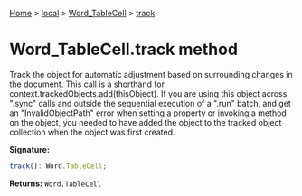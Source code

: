 [Home](./index) &gt; [local](local.md) &gt; [Word\_TableCell](local.word_tablecell.md) &gt; [track](local.word_tablecell.track.md)

# Word\_TableCell.track method

Track the object for automatic adjustment based on surrounding changes in the document. This call is a shorthand for context.trackedObjects.add(thisObject). If you are using this object across ".sync" calls and outside the sequential execution of a ".run" batch, and get an "InvalidObjectPath" error when setting a property or invoking a method on the object, you needed to have added the object to the tracked object collection when the object was first created.

**Signature:**
```javascript
track(): Word.TableCell;
```
**Returns:** `Word.TableCell`

